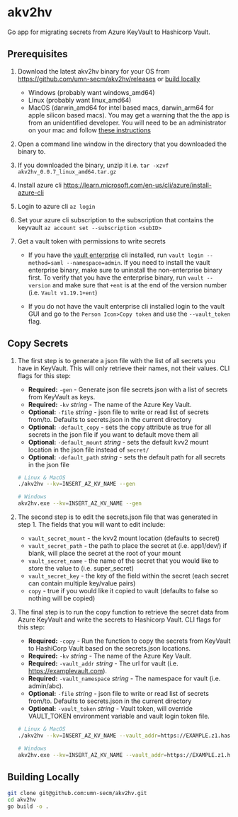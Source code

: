 # akv2hv

Go app for migrating secrets from Azure KeyVault to Hashicorp Vault.

## Prerequisites

1. Download the latest akv2hv binary for your OS from https://github.com/umn-secm/akv2hv/releases or [build locally](./README.md#building-locally)

      - Windows (probably want windows_amd64)
      - Linux (probably want linux_amd64)
      - MacOS (darwin_amd64 for intel based macs, darwin_arm64 for apple silicon based macs). You may get a warning that the the app is from an unidentified developer. You will need to be an administrator on your mac and follow [these instructions](https://support.apple.com/en-us/102445)

2. Open a command line window in the directory that you downloaded the binary to.

3. If you downloaded the binary, unzip it i.e. `tar -xzvf akv2hv_0.0.7_linux_amd64.tar.gz`

4. Install azure cli <https://learn.microsoft.com/en-us/cli/azure/install-azure-cli>

5. Login to azure cli `az login`

6. Set your azure cli subscription to the subscription that contains the keyvault `az account set --subscription <subID>`

7. Get a vault token with permissions to write secrets

    - If you have the [vault enterprise](https://www.hashicorp.com/en/resources/getting-vault-enterprise-installed-running) cli installed, run `vault login --method=saml --namespace=admin`. If you need to install the vault enterprise binary, make sure to uninstall the non-enterprise binary first. To verify that you have the enterprise binary, run `vault --version` and make sure that `+ent` is at the end of the version number (i.e. `Vault v1.19.1+ent`)

    - If you do not have the vault enterprise cli installed login to the vault GUI and go to the `Person Icon>Copy token` and use the `--vault_token` flag.

## Copy Secrets

1. The first step is to generate a json file with the list of all secrets you have in KeyVault. This will only retrieve their names, not their values. CLI flags for this step: 
      
      - **Required:** `-gen` - Generate json file secrets.json with a list of secrets from KeyVault as keys.
      - **Required:** `-kv` *string* - The name of the Azure Key Vault.
      - **Optional:** `-file` *string* - json file to write or read list of secrets from/to. Defaults to secrets.json in the current directory
      - **Optional:** `-default_copy` - sets the copy attribute as true for all secrets in the json file if you want to default move them all
      - **Optional:** `-default_mount` *string* - sets the default kvv2 mount location in the json file instead of `secret/`
      - **Optional:** `-default_path` *string* - sets the default path for all secrets in the json file

    ```bash
    # Linux & MacOS
    ./akv2hv --kv=INSERT_AZ_KV_NAME --gen

    # Windows
    akv2hv.exe --kv=INSERT_AZ_KV_NAME --gen
    ```

2. The second step is to edit the secrets.json file that was generated in step 1. The fields that you will want to edit include:

    - `vault_secret_mount`    - the kvv2 mount location (defaults to secret)
    - `vault_secret_path`     - the path to place the secret at (i.e. app1/dev/) if blank, will place the secret at the root of your mount
    - `vault_secret_name` 	- the name of the secret that you would like to store the value to (i.e. super_secret)
    - `vault_secret_key`      - the key of the field within the secret (each secret can contain multiple key/value pairs)
    - `copy`                  - true if you would like it copied to vault (defaults to false so nothing will be copied)

3. The final step is to run the copy function to retrieve the secret data from Azure KeyVault and write the secrets to Hashicorp Vault. CLI flags for this step: 

      - **Required:** `-copy` - Run the function to copy the secrets from KeyVault to HashiCorp Vault based on the secrets.json locations.
      - **Required:** `-kv` *string* - The name of the Azure Key Vault.
      - **Required:** `-vault_addr` *string* - The url for vault (i.e. https://examplevault.com).
      - **Required:** `-vault_namespace` *string* - The namespace for vault (i.e. admin/abc).
      - **Optional:** `-file` *string* - json file to write or read list of secrets from/to. Defaults to secrets.json in the current directory
      - **Optional:** `-vault_token` *string* - Vault token, will override VAULT_TOKEN environment variable and vault login token file.

    ```bash
    # Linux & MacOS
    ./akv2hv --kv=INSERT_AZ_KV_NAME --vault_addr=https://EXAMPLE.z1.hashicorp.cloud:8200/ --vault_namespace=admin/namespace --copy

    # Windows
    akv2hv.exe --kv=INSERT_AZ_KV_NAME --vault_addr=https://EXAMPLE.z1.hashicorp.cloud:8200/ --vault_namespace=admin/namespace --copy
    ```


## Building Locally

```bash
git clone git@github.com:umn-secm/akv2hv.git
cd akv2hv
go build -o .
```

